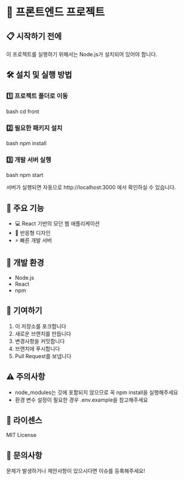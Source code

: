 # 🚀 프론트엔드 프로젝트

## 📋 시작하기 전에
이 프로젝트를 실행하기 위해서는 Node.js가 설치되어 있어야 합니다.

## 🛠 설치 및 실행 방법

### 1️⃣ 프로젝트 폴더로 이동
bash
cd front

### 2️⃣ 필요한 패키지 설치
bash
npm install

### 3️⃣ 개발 서버 실행
bash
npm start

서버가 실행되면 자동으로 http://localhost:3000 에서 확인하실 수 있습니다.

## 🌟 주요 기능
- 💻 React 기반의 모던 웹 애플리케이션
- 🎨 반응형 디자인
- ⚡ 빠른 개발 서버

## 📝 개발 환경
- Node.js
- React
- npm

## 🤝 기여하기
1. 이 저장소를 포크합니다
2. 새로운 브랜치를 만듭니다
3. 변경사항을 커밋합니다
4. 브랜치에 푸시합니다
5. Pull Request를 보냅니다

## ⚠️ 주의사항
- node_modules는 깃에 포함되지 않으므로 꼭 npm install을 실행해주세요
- 환경 변수 설정이 필요한 경우 .env.example을 참고해주세요

## 📜 라이센스
MIT License

## 💌 문의사항
문제가 발생하거나 제안사항이 있으시다면 이슈를 등록해주세요!